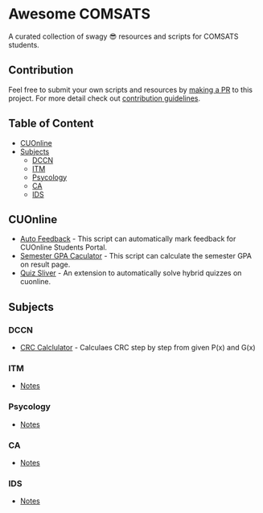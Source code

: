 # Awesome COMSATS

A curated collection of swagy 😎 resources and scripts for COMSATS students.

## Contribution

Feel free to submit your own scripts and resources by [making a PR](https://github.com/nmanumr/comsats-hack-pack/pulls/new) to this project. For more detail check out [contribution guidelines](https://github.com/nmanumr/comsats-hack-pack/blob/master/contributing.md).

## Table of Content

* [CUOnline](#cuonline)
* [Subjects](#subjects)
  * [DCCN](#dccn)
  * [ITM](#itm)
  * [Psycology](#psycology)
  * [CA](#ca)
  * [IDS](#ids)

## CUOnline

* [Auto Feedback](https://gist.github.com/nmanumr/9037d9b3304f74d5515ff0af691ed850) - This script can automatically mark feedback for CUOnline Students Portal.
* [Semester GPA Caculator](https://gist.github.com/nmanumr/247b74ebbf378d9b9104bc68d344afc7#file-semestergpa-js) - This script can calculate the semester GPA on result page.
* [Quiz Sliver](https://github.com/nmanumr/quizsliver) - An extension to automatically solve hybrid quizzes on cuonline.

## Subjects

### DCCN

* [CRC Calclulator](https://asecuritysite.com/comms/crc_div) - Calculaes CRC step by step from given P(x) and G(x)

### ITM

* [Notes](https://www.ameerhmzx.com/university-notes/#/page/introduction%20to%20management)

### Psycology

* [Notes](https://www.ameerhmzx.com/university-notes/#/page/psychology)

### CA

* [Notes](https://www.ameerhmzx.com/university-notes/#/page/computer%20architecture)

### IDS

* [Notes](https://www.ameerhmzx.com/university-notes/#/page/introduction%20to%20data%20science)
